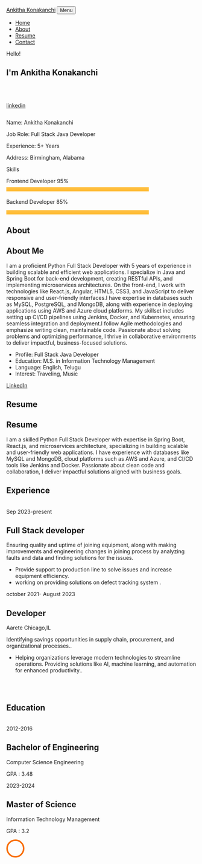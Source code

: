 <!DOCTYPE html>
<html lang="en">
  <head>
    <title>Ankitha Konakanchi Portfolio</title>
    <meta charset="utf-8">
    <meta name="viewport" content="width=device-width, initial-scale=1, shrink-to-fit=no">
    
  <link href="https://fonts.googleapis.com/css?family=Poppins:100,200,300,400,500,600,700,800,900" rel="stylesheet">

  <link rel="stylesheet" href="css/open-iconic-bootstrap.min.css">
    <link rel="stylesheet" href="css/animate.css">
    
  <link rel="stylesheet" href="css/owl.carousel.min.css">
    <link rel="stylesheet" href="css/owl.theme.default.min.css">
    <link rel="stylesheet" href="css/magnific-popup.css">

  <link rel="stylesheet" href="css/aos.css">

  <link rel="stylesheet" href="css/ionicons.min.css">
    
  <link rel="stylesheet" href="css/flaticon.css">
    <link rel="stylesheet" href="css/icomoon.css">
    <link rel="stylesheet" href="css/style.css">



<style>

/*======================================
//--//-->   ABOUT
======================================*/

.about-mf .box-shadow-full {
  padding-top: 4rem;
  padding-bottom: 4rem;
}

.about-mf .about-img {
  margin-bottom: 2rem;
}

.about-mf .about-img img {
  margin-left: 10px;
}


.skill-mf .progress {
  /* background-color: #cde1f8; */
  margin: .5rem 0 1.2rem 0;
  border-radius: 0;
  height: .7rem;
}

.skill-mf .progress .progress-bar {
  height: .7rem;
  background-color: #ffbd39;
}


/* Animation styles */
#typing-animation {
  position: relative;
  font-size: 30px;
  font-weight: bold;
  color: rgb(255, 255, 255);
  overflow: hidden;
  white-space: nowrap;
  animation: typing 3s steps(20, end) infinite;
}

#typing-animation:before {
  content: "";
  /* position: absolute; */
  top: 0;
  left: 0;
  width: 0;
  height: 100%;
  background-color: #ccc;
  animation: typing-cursor 0.5s ease-in-out infinite;
}

@keyframes typing {
  from {
    width: 0;
  }
  to {
    width: 100%;
  }
}

@keyframes typing-cursor {
  from {
    width: 5px;
  }
  to {
    width: 0;
  }
}


/* project image zoom effect */

.zoom-effect {
  overflow: hidden;
  transition: transform 0.3s ease-out;
}

.zoom-effect:hover {
  transform: scale(1.1);
}


</style>


  </head>
  <body data-spy="scroll" data-target=".site-navbar-target" data-offset="300">
	  
	  
  <nav class="navbar navbar-expand-lg navbar-dark ftco_navbar ftco-navbar-light site-navbar-target" id="ftco-navbar">
	    <div class="container">
	      <a class="navbar-brand" href="index.html">Ankitha Konakanchi</a>
	      <button class="navbar-toggler js-fh5co-nav-toggle fh5co-nav-toggle" type="button" data-toggle="collapse" data-target="#ftco-nav" aria-controls="ftco-nav" aria-expanded="false" aria-label="Toggle navigation">
	        <span class="oi oi-menu"></span> Menu
	      </button>

<div class="collapse navbar-collapse" id="ftco-nav">
	        <ul class="navbar-nav nav ml-auto">
	          <li class="nav-item"><a href="#home-section" class="nav-link"><span>Home</span></a></li>
	          <li class="nav-item"><a href="#about-section" class="nav-link"><span>About</span></a></li>
	          <li class="nav-item"><a href="#resume-section" class="nav-link"><span>Resume</span></a></li>
	          <!-- <li class="nav-item"><a href="#project-section" class="nav-link"><span>Projects</span></a></li> -->
	          <li class="nav-item"><a href="#contact-section" class="nav-link"><span>Contact</span></a></li>
	        </ul>
	      </div>
	    </div>
	  </nav>
	  <section id="home-section" class="hero">
		  <div class="home-slider  owl-carousel">
	       <div class="slider-item ">
	      	<div class="overlay"></div>
	         <div class="container">
	          <div class="row d-md-flex no-gutters slider-text align-items-end justify-content-end" data-scrollax-parent="true">
	          	<div class="one-third js-fullheight order-md-last img" style="background-image:url(C:\Users\akona\OneDrive\Desktop);">
	          	 <div class="overlay"></div>
	          	</div>
		          <div class="one-forth d-flex  align-items-center ftco-animate" data-scrollax=" properties: { translateY: '70%' }">
		          	<div class="text">
		          		<span class="subheading">Hello!</span>
			            <h1 class="mb-4 mt-3">I'm <span>Ankitha Konakanchi</span></h1>
<!-- Element to contain animated typing -->
						<span id="typing-animation"></span>

<script>

						// Initialize the typing animation
						const typingAnimationElement = document.getElementById('typing-animation');

						// Create an array of typing text
						const typingTexts = [
						'Full Stack Java Developer  ',
												];

						// Create a function to display the typing animation for a given text
						function playTypingAnimation(text) {
						// Loop through each character and add it to the element
						for (let i = 0; i < text.length; i++) {
							setTimeout(() => {
							typingAnimationElement.textContent += text[i];
							}, i * 200); // Increase the delay to slow down the typing animation
						}

						// Once the animation is complete, reset the text and start over
						setTimeout(() => {
							typingAnimationElement.textContent = '';
							playTypingAnimation(typingTexts[(typingTexts.indexOf(text) + 1) % typingTexts.length]);
						}, text.length * 200);
						}

						// Start the typing animation loop
						playTypingAnimation(typingTexts[0]);

						</script>

<br>
						<br>
      <!-- <h2 class="d-flex" style="margin-bottom: 0">With over 5 years of experience</h2> -->
      <!-- <br> -->
			            <p><a href="https://www.linkedin.com/in/ankitha-konakanchi-7b93302b1" class="btn btn-primary py-3 px-4">linkedin</a> 
             <!-- <a href="https://github.com/rishabhnmishra" class="btn btn-white btn-outline-white py-3 px-4">My works</a></p> -->
		            </div>
		          </div>
	        	</div>
	        </div>
	      </div>
		</div>
    </section>



  <section class="ftco-about img ftco-section ftco-no-pb" id="about-section">
    	<div class="container">
			<div class="row">
				<div class="row d-flex align-items-stretch">
				<!-- <div class="row d-flex"> -->
					<div class="col-md-6 col-lg-5 d-flex">
						<div class="img-about img d-flex align-items-stretch">
							<div class="overlay">
								<div class="row">
									<div class="col-sm-6 col-md-5">
									  <div class="about-img">
										<img src="images/aboutmeDeepak.jpeg" class="img-fluid rounded b-shadow-a" alt="">
									  </div>
									</div>
									<!-- Details next to profile image -->
									<div class="col-sm-6 col-md-7">
									  <div class="about-info">
										<p><span class="title-s">Name: </span> <span>Ankitha Konakanchi</span></p>
										<p><span class="title-s">Job Role: </span> <span>Full Stack Java Developer</span></p>
										<p><span class="title-s">Experience: </span> <span>5+ Years</span></p>
										<p><span class="title-s">Address: </span> <span>Birmingham, Alabama</span></p>
									  </div>
									</div>
								  </div>

<div class="skill-mf">
									<p class="title-s">Skills</p>
									<span>Frontend Developer</span> <span class="pull-right">95%</span>
									<div class="progress">
										<div class="progress-bar" role="progressbar" style="width: 75%;" aria-valuenow="80" aria-valuemin="0"
											aria-valuemax="100"></div>
									</div>
									
<span>Backend Developer</span> <span class="pull-right">85%</span>
									<div class="progress">
										<div class="progress-bar" role="progressbar" style="width: 75%" aria-valuenow="75" aria-valuemin="0"
											aria-valuemax="100"></div>
									</div>
								</div>
							</div>
						</div>
					</div>
					
<div class="col-md-6 col-lg-7 pl-lg-5 pb-5">
						<div class="row justify-content-start pb-3">
							<div class="col-md-12 heading-section ftco-animate">
								
<h1 class="big">About</h1>
								<h2 class="mb-4">About Me</h2>
								
<p>I am a proficient Python Full Stack Developer with 5 years of experience in building scalable and efficient web applications. I specialize in Java and Spring Boot for back-end development, creating RESTful APIs, and implementing microservices architectures. On the front-end, I work with technologies like React.js, Angular, HTML5, CSS3, and JavaScript to deliver responsive and user-friendly interfaces.I have expertise in databases such as MySQL, PostgreSQL, and MongoDB, along with experience in deploying applications using AWS and Azure cloud platforms. My skillset includes setting up CI/CD pipelines using Jenkins, Docker, and Kubernetes, ensuring seamless integration and deployment.I follow Agile methodologies and emphasize writing clean, maintainable code. Passionate about solving problems and optimizing performance, I thrive in collaborative environments to deliver impactful, business-focused solutions.</p>
								<ul class="about-info mt-4 px-md-0 px-2">
									<li class="d-flex"><span>Profile:</span> <span>Full Stack Java Developer </span></li>
									<li class="d-flex"><span>Education:</span> <span>M.S. in Information Technology Management</span></li>
									<li class="d-flex"><span>Language:</span> <span>English, Telugu</span></li>
									<li class="d-flex"><span>Interest:</span> <span>Traveling, Music</span></li>
								</ul>
							</div>
						</div>


<div class="counter-wrap ftco-animate d-flex mt-md-3">
							<div class="text">
								<p><a href="https://www.linkedin.com/in/ankitha-konakanchi-7b93302b1/" class="btn btn-primary py-3 px-3">LinkedIn</a></p>
							</div>
						</div>
					</div>
				</div>
			</div>
		</div>
    </section>



	
  <section class="ftco-section ftco-no-pb" id="resume-section">
    	<div class="container">
    		<div class="row justify-content-center pb-5">
          <div class="col-md-10 heading-section text-center ftco-animate">
          	<h1 class="big big-2">Resume</h1>
            <h2 class="mb-4">Resume</h2>
            <p>I am a skilled Python Full Stack Developer with expertise in Spring Boot, React.js, and microservices architecture, specializing in building scalable and user-friendly web applications. I have experience with databases like MySQL and MongoDB, cloud platforms such as AWS and Azure, and CI/CD tools like Jenkins and Docker. Passionate about clean code and collaboration, I deliver impactful solutions aligned with business goals.</p>
          </div>
        </div>

<div class="row">
			<h1 class="big-4">Experience</h1>
			<div class="underline"></div>
		</div>
		<br>
		
<div class="row">
				<div class="col-md-6">
					<div class="Micron">
						<span class="date">Sep 2023-present</span>
						<h2>Full Stack developer</h2>
						<span class="position"></span>
						<p class="mt-4">Ensuring quality and uptime of joining equipment, along with making improvements and engineering changes in joining process by analyzing faults and data and finding solutions for the issues. 
							<ul>
								<li>Provide support to production line to solve issues and increase equipment efficiency.</li>
								<li>working on providing solutions on defect tracking system .</li>
								
</ul>
						</p>
					</div>

</div>

<div class="col-md-6">
					<div class="resume-wrap ftco-animate">
						<span class="date">october 2021- August 2023</span>
						<h2>Developer</h2>
						<span class="position">Aarete Chicago,IL</span>
						<p class="mt-4">Identifying savings opportunities in supply chain, procurement, and organizational processes.. 
							<ul>
								<li>Helping organizations leverage modern technologies to streamline operations.
Providing solutions like AI, machine learning, and automation for enhanced productivity..</li>
								
</ul>
						</p>
					</div>

</div>
			</div>

<br>
		<br>
<div class="row">
			<h1 class="big-4">Education</h1>
			<div class="underline"></div>
		</div>
		<br>
		
<div class="row">
    			<div class="col-md-6">
    				<div class="resume-wrap ftco-animate">
    					<span class="date">2012-2016</span>
    					<h2>Bachelor of Engineering</h2>
    					<span class="position">Computer Science Engineering</span>
    					<p class="mt-4">GPA : 3.48</p>
    				</div>
    			</div>

  <div class="col-md-6">
    				<div class="resume-wrap ftco-animate">
    					<span class="date">2023-2024</span>
    					<h2>Master of Science</h2>
    					<span class="position">Information Technology Management</span>
    					<p class="mt-4">GPA : 3.2</p>
    				</div>
				</div>
    		</div>
<!-- <
<section class="ftco-section ftco-no-pt ftco-no-pb ftco-counter img" id="section-counter"
<div class="container">
		<div class="row d-md-flex align-items-center">
          <div class="col-md d-flex justify-content-center counter-wrap ftco-animate">
            <div class="block-18">
              <div class="text">
                <strong class="number" data-number="20">0</strong>
                <span>Achievements</span>
              </div>
            </div>
          </div>
          <div class="col-md d-flex justify-content-center counter-wrap ftco-animate">
            <div class="block-18">
              <div class="text">
                <strong class="number" data-number="30">0</strong>
                <span>Projects</span>
              </div>
            </div>
          </div>
          <div class="col-md d-flex justify-content-center counter-wrap ftco-animate">
            <div class="block-18">
              <div class="text">
                <strong class="number" data-number="1000">0</strong>
                <span>Mentored Students</span>
              </div>
            </div>
          </div>
          <div class="col-md d-flex justify-content-center counter-wrap ftco-animate">
            <div class="block-18">
              <div class="text">
                <strong class="number" data-number="500">0</strong>
                <span>Cups of coffee</span>
              </div>
            </div>
          </div>
        </div>
      </div>
	
	  <div class="ftco-section ftco-hireme img margin-top" style="background-image: url(images/bg_1.jpg)">
			<!-- <div class="container"> -->
				<!-- <div class="row justify-content-center">
					<div class="col-md-7 ftco-animate text-center">
						<h2>More projects on<span> Github  </span> </h2>
						<div class="heading"> <h4> I love to solve business problems &amp; uncover hidden data stories </h4>
						<br>
						<p><a href="https://github.com/rishabhnmishra" class="btn btn-primary py-3 px-5">GitHub</a></p>
						</div>
					</div> -->
				</div>
			<!-- </div> -->
		</div>
	</section>



    <section class="ftco-section contact-section ftco-no-pb" id="contact-section">
      <div class="container">
      	<div class="row justify-content-center mb-5 pb-3">
          <div class="col-md-7 heading-section text-center ftco-animate">
            <h1 class="big big-2">Contact</h1>
            <h2 class="mb-4">Contact Me</h2>
            <p>Below are the details to reach out to me!</p>
          </div>
        </div>

        <div class="row d-flex contact-info mb-5">
          <div class="col-md-6 col-lg-3 d-flex ftco-animate">
          	<div class="align-self-stretch box p-4 text-center">
          		<div class="icon d-flex align-items-center justify-content-center">
          			<span class="icon-map-signs"></span>
          		</div>
          		<h3 class="mb-4">Address</h3>
	            <p>1708 12th St S,Birmingham, AL 35205</p>
	          </div>
          </div>
          <div class="col-md-6 col-lg-3 d-flex ftco-animate">
          	<div class="align-self-stretch box p-4 text-center">
          		<div class="icon d-flex align-items-center justify-content-center">
          			<span class="icon-phone2"></span>
          		</div>
          		<h3 class="mb-4">Contact Number</h3>
	            <p><a href="tel://6592538780">+1 (659)253-8780</a></p>
	          </div>
          </div>
          <div class="col-md-6 col-lg-3 d-flex ftco-animate">
          	<div class="align-self-stretch box p-4 text-center">
          		<div class="icon d-flex align-items-center justify-content-center">
          			<span class="icon-paper-plane"></span>
          		</div>
          		<h3 class="mb-4">Email Address</h3>
	            <p><a href="deepak.kuruva@gmail.com">deepak.kuruva@gmail.com</a></p>
	          </div>
          </div>
          <div class="col-md-6 col-lg-3 d-flex ftco-animate">
          	<div class="align-self-stretch box p-4 text-center">
          		<div class="icon d-flex align-items-center justify-content-center">
          			<span class="icon-globe"></span>
          		</div>
          		<h3 class="mb-4">Download Resume</h3>
	            <p><a href="https://drive.google.com/file/d/1iqNCAQ7nIvtQrCiSGcijEjkp7VeTe151/view?usp=sharing">Resumelink</a></p>
	          </div>
          </div>

		  <div class="container">
			<br>
			<br>
			<div class="row justify-content-center">
				<div class="col-md-7 ftco-animate text-center">
					<h2>Have a<span> Question?  </span> <a href="" class="btn btn-primary py-3 px-5">Click Here</a> </h2>
				</div>
			</div>
				<br>
					<ul class="ftco-footer-social list-unstyled d-flex justify-content-center align-items-center mb-0">
					  <li class="ftco-animate normal-txt">Find me on  </li>
					  <!-- <li class="ftco-animate"><a href="https://www.youtube.com/@RishabhMishraOfficial"><span class="icon-youtube"></span></a></li> -->
					  <li class="ftco-animate"><a href="http://linkedin.com/in/deepak-kuruva-78353b246"><span class="icon-linkedin"></span></a></li>  
				</ul>
				<br>
		   </div>
   </div>
 </section>


 
	
    <footer class="ftco-footer ftco-section">
		<div class="container">
		  <div class="row">
			<div class="col-md-12 text-center">
  
			  <p><!-- Link back to Colorlib can't be removed. Template is licensed under CC BY 3.0. -->
	Copyright &copy;<script>document.write(new Date().getFullYear());</script> All rights reserved | This template is made with <i class="icon-heart color-danger" aria-hidden="true"></i> by <a href="https://colorlib.com" target="_blank">Colorlib</a>
	<!-- Link back to Colorlib can't be removed. Template is licensed under CC BY 3.0. --></p>
			</div>
		  </div>
		</div>
	  </footer>


  <!-- loader -->
  <div id="ftco-loader" class="show fullscreen"><svg class="circular" width="48px" height="48px"><circle class="path-bg" cx="24" cy="24" r="22" fill="none" stroke-width="4" stroke="#eeeeee"/><circle class="path" cx="24" cy="24" r="22" fill="none" stroke-width="4" stroke-miterlimit="10" stroke="#F96D00"/></svg></div>


  <script src="js/jquery.min.js"></script>
  <script src="js/jquery-migrate-3.0.1.min.js"></script>
  <script src="js/popper.min.js"></script>
  <script src="js/bootstrap.min.js"></script>
  <script src="js/jquery.easing.1.3.js"></script>
  <script src="js/jquery.waypoints.min.js"></script>
  <script src="js/jquery.stellar.min.js"></script>
  <script src="js/owl.carousel.min.js"></script>
  <script src="js/jquery.magnific-popup.min.js"></script>
  <script src="js/aos.js"></script>
  <script src="js/jquery.animateNumber.min.js"></script>
  <script src="js/scrollax.min.js"></script>
  
  <script src="js/main.js"></script>
    
  </body>
</html>
